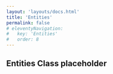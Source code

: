 ```yaml
---
layout: 'layouts/docs.html'
title: 'Entities'
permalink: false
# eleventyNavigation:
#   key: 'Entities'
#   order: 8
---
```


## Entities Class placeholder

